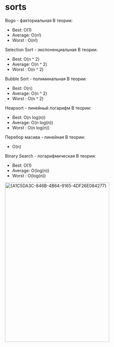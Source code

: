 # sorts
Bogo - факториальная
В теории:
- Best: O(1)
- Average: O(n!)
- Worst : O(n!)

Selection Sort - экспоненциальная
В теории:
- Best: O(n ^ 2)
- Average: O(n ^ 2)
- Worst : O(n ^ 2)

Bubble Sort - полиминальная
В теории:
- Best: O(n)
- Average: O(n ^ 2)
- Worst : O(n ^ 2)

Heapsort - линейный логарифм
В теории:
- Best: O(n log(n))
- Average: O(n log(n))
- Worst : O(n log(n))

Перебор масива - линейная
В теории:
- O(n)

Binary Search - логарифмическая
В теории:
- Best: O(1)
- Average: O(log(n))
- Worst : O(log(n))
<img width="343" height="525" alt="{A1C5DA3C-846B-4B64-9165-4DF26E084277}" src="https://github.com/user-attachments/assets/b7481d80-2b76-4d2d-bcfa-43f11137255d" />
